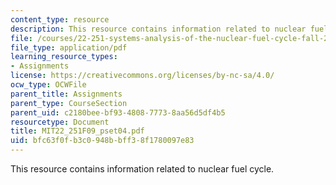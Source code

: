 ```yaml
---
content_type: resource
description: This resource contains information related to nuclear fuel cycle.
file: /courses/22-251-systems-analysis-of-the-nuclear-fuel-cycle-fall-2009/bfc63f0fb3c0948bbff38f1780097e83_MIT22_251F09_pset04.pdf
file_type: application/pdf
learning_resource_types:
- Assignments
license: https://creativecommons.org/licenses/by-nc-sa/4.0/
ocw_type: OCWFile
parent_title: Assignments
parent_type: CourseSection
parent_uid: c2180bee-bf93-4808-7773-8aa56d5df4b5
resourcetype: Document
title: MIT22_251F09_pset04.pdf
uid: bfc63f0f-b3c0-948b-bff3-8f1780097e83
---
```

This resource contains information related to nuclear fuel cycle.